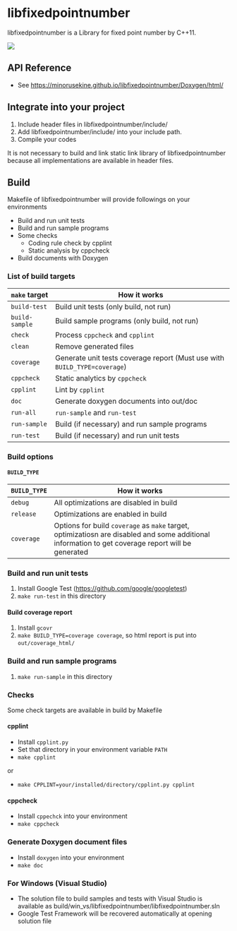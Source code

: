 # libfixedpointnumber

libfixedpointnumber is a Library for fixed point number by C++11.

![](https://github.com/MinoruSekine/libfixedpointnumber/workflows/Check%20build/badge.svg?branch=master)

## API Reference

- See https://minorusekine.github.io/libfixedpointnumber/Doxygen/html/

## Integrate into your project

1. Include header files in libfixedpointnumber/include/
1. Add libfixedpointnumber/include/ into your include path.
1. Compile your codes

It is not necessary to build and link static link library of libfixedpointnumber
because all implementations are available in header files.

## Build

Makefile of libfixedpointnumber will provide followings on your environments

- Build and run unit tests
- Build and run sample programs
- Some checks
  - Coding rule check by cpplint
  - Static analysis by cppcheck
- Build documents with Doxygen

### List of build targets

| `make` target | How it works |
----|----
| `build-test` | Build unit tests (only build, not run) |
| `build-sample` | Build sample programs (only build, not run) |
| `check` | Process `cppcheck` and `cpplint` |
| `clean` | Remove generated files |
| `coverage` | Generate unit tests coverage report (Must use with `BUILD_TYPE=coverage`) |
| `cppcheck` | Static analytics by `cppcheck` |
| `cpplint` | Lint by `cpplint` |
| `doc` | Generate doxygen documents into out/doc |
| `run-all` | `run-sample` and `run-test` |
| `run-sample` | Build (if necessary) and run sample programs |
| `run-test` | Build (if necessary) and run unit tests |

### Build options

#### `BUILD_TYPE`

| `BUILD_TYPE` | How it works |
----|----
| `debug` | All optimizations are disabled in build |
| `release` | Optimizations are enabled in build |
| `coverage` | Options for build `coverage` as `make` target, optimizatiosn are disabled and some additional information to get coverage report will be generated |

### Build and run unit tests

1. Install Google Test (https://github.com/google/googletest)
1. `make run-test` in this directory

#### Build coverage report

1. Install `gcovr`
1. `make BUILD_TYPE=coverage coverage`, so html report is put into `out/coverage_html/`

### Build and run sample programs

1. `make run-sample` in this directory

### Checks

Some check targets are available in build by Makefile

#### cpplint

- Install `cpplint.py`
- Set that directory in your environment variable `PATH`
- `make cpplint`

or

- `make CPPLINT=your/installed/directory/cpplint.py cpplint`

#### cppcheck

- Install `cppechck` into your environment
- `make cppcheck`

### Generate Doxygen document files

- Install `doxygen` into your environment
- `make doc`

### For Windows (Visual Studio)

- The solution file to build samples and tests with Visual Studio is available
as build/win_vs/libfixedpointnumber/libfixedpointnumber.sln
- Google Test Framework will be recovered automatically at opening solution file
